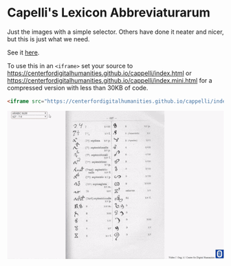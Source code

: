 # Capelli's Lexicon Abbreviaturarum
Just the images with a simple selector. Others have done it neater
and nicer, but this is just what we need.

See it [here](https://centerfordigitalhumanities.github.io/cappelli/).

To use this in an `<iframe>` set your source to https://centerfordigitalhumanities.github.io/cappelli/index.html or https://centerfordigitalhumanities.github.io/cappelli/index.mini.html for a compressed version with less than 30KB of code.

````html
<iframe src="https://centerfordigitalhumanities.github.io/cappelli/index.mini.html"></iframe>
````

<img src="images/gif.gif">
